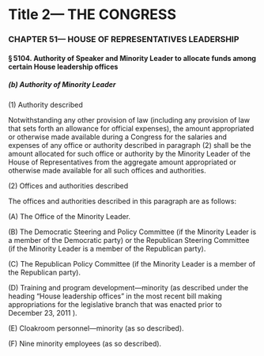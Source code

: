 
# Title 2— THE CONGRESS
### CHAPTER 51— HOUSE OF REPRESENTATIVES LEADERSHIP
#### § 5104. Authority of Speaker and Minority Leader to allocate funds among certain House leadership offices
##### (b) Authority of Minority Leader

(1) Authority described

Notwithstanding any other provision of law (including any provision of law that sets forth an allowance for official expenses), the amount appropriated or otherwise made available during a Congress for the salaries and expenses of any office or authority described in paragraph (2) shall be the amount allocated for such office or authority by the Minority Leader of the House of Representatives from the aggregate amount appropriated or otherwise made available for all such offices and authorities.

(2) Offices and authorities described

The offices and authorities described in this paragraph are as follows:

(A) The Office of the Minority Leader.

(B) The Democratic Steering and Policy Committee (if the Minority Leader is a member of the Democratic party) or the Republican Steering Committee (if the Minority Leader is a member of the Republican party).

(C) The Republican Policy Committee (if the Minority Leader is a member of the Republican party).

(D) Training and program development—minority (as described under the heading “House leadership offices” in the most recent bill making appropriations for the legislative branch that was enacted prior to December 23, 2011 ).

(E) Cloakroom personnel—minority (as so described).

(F) Nine minority employees (as so described).
